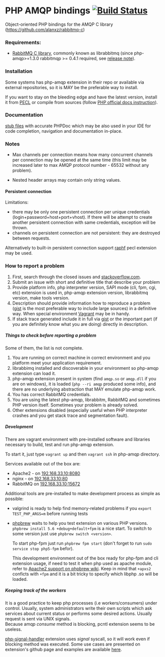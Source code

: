 # PHP AMQP bindings [![Build Status](https://secure.travis-ci.org/pdezwart/php-amqp.png)](http://travis-ci.org/pdezwart/php-amqp)

Object-oriented PHP bindings for the AMQP C library (https://github.com/alanxz/rabbitmq-c)


### Requirements:

 - [RabbitMQ C library](https://github.com/alanxz/rabbitmq-c), commonly known as librabbitmq (since php-amqp>=1.3.0  rabbitmqp >= 0.4.1 required, see [release note](http://pecl.php.net/package/amqp/1.3.0)).

### Installation
 
 Some systems has php-amqp extension in their repo or available via external repositories, so it is MAY be the preferable way to install.
 
 If you want to stay on the bleeding edge and have the latest version, install it from [PECL](http://pecl.php.net/package/amqp) or compile from sources (follow [PHP official docs instruction](http://us1.php.net/manual/en/install.pecl.phpize.php)).

### Documentation

[stub files](https://github.com/pdezwart/php-amqp/tree/master/stubs) with accurate PHPDoc which may be also used in your IDE for code completion, navigation and documentation in-place.

### Notes

  - Max channels per connection means how many concurrent channels per connection may be opened at the same time
    (this limit may be increased later to max AMQP protocol number - 65532 without any problem).

  - Nested header arrays may contain only string values.

#### Persistent connection

  Limitations:

  - there may be only one persistent connection per unique credentials (login+password+host+port+vhost).
    If there will be attempt to create another persistent connection with same credentials, exception will be thrown.
  - channels on persistent connection are not persistent: they are destroyed between requests.

  Alternatively to built-in persistent connection support [raphf](http://pecl.php.net/package/raphf) pecl extension may be used.

### How to report a problem
 
 1. First, search through the closed issues and [stackoverflow.com](stackoverflow.com).
 3. Submit an issue with short and definitive title that describe your problem
 4. Provide platform info, php interpreter version, SAPI mode (cli, fpm, cgi, etc) extension is used in, php-amqp extension version, librabbitmq version, make tools version.
 5. Description should provide information how to reproduce a problem ([gist](https://gist.github.com/) is the most preferable way to include large sources) in a definitive way. When special environment [Vagrant](http://www.vagrantup.com/) may be in handy.
 6. If stack trace generated include it in full via [gist](https://gist.github.com/) or the important part (if you are definitely know what you are doing) directly in description.
 
##### Things to check before reporting a problem

 Some of them, the list is not complete.

 1. You are running on correct machine in correct environment and you platform meet your application requirement.
 2. librabbimq installed and discoverable in your environment so php-amqp extension can load it.
 3. php-amqp extension present in system (find `amqp.so` or `amqp.dll` if you are on windows), it is loaded (`php --ri amqp` produced some info), and there are no underlying abstraction that MAY emulate php-amqp work.
 5. You has correct RabbitMQ credentials.
 6. You are using the latest php-amqp, librabbitm, RabbitMQ and sometimes PHP version itself. Sometimes your problem is already solved.
 7. Other extensions disabled (especially useful when PHP interpreter crashes and you get stack trace and segmentation fault).


##### Development

 There are vagrant environment with pre-installed software and libraries necessary to build, test and run php-amqp extension.

 To start it, just type `vagrant up` and then `vagrant ssh` in php-amqp directory.

 Services available out of the box are:

 - Apache2 - on [192.168.33.10:8080](http://192.168.33.10:8080)
 - nginx - on [192.168.33.10:80](http://192.168.33.10:80)
 - RabbitMQ on [192.168.33.10:15672](http://192.168.33.10:15672/#/login/guest/guest)

 Additional tools are pre-installed to make development process as simple as possible:

 - valgrind is ready to help find memory-related problems if you `export TEST_PHP_ARGS=m` before running tests
 - [phpbrew](https://github.com/phpbrew/phpbrew) waits to help you test extension on various PHP versions.
   `phpbrew install 5.6 +debug+default+fpm` is a nice start. To switch to some version just use `phpbrew switch <version>`.

   To start php-fpm just run `phpbrew fpm start` (don't forget to run `sudo service stop php5-fpm` befor).

   This development environment out of the box ready for php-fpm and cli extension usage, if need to test it when php
   used as apache module, refer to [Apache2 support on phpbrew wiki](https://github.com/phpbrew/phpbrew/wiki/Cookbook#apache2-support).
   Keep in mind that `+apxs2` conficts with `+fpm` and it is a bit tricky to specify which libphp .so will be loaded.

##### Keeping track of the workers
 It is a good practice to keep php processes (i.e workers/consumers) under control. Usually, system administrators write their own scripts which ask services about current status or performs some desired actions. Usually request is sent via UNIX signals.<br />
 Because amqp <i>consume</i> method is blocking, pcntl extension seems to be useless.
 
 [php-signal-handler](https://github.com/RST-com-pl/php-signal-handler) extension uses <i>signal</i> syscall, so it will work even if blocking method was executed.
 Some use cases are presented on extension's github page and examples are available [here](https://github.com/pdezwart/php-amqp/pull/89).
